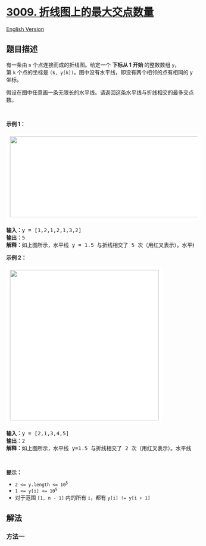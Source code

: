 # [3009. 折线图上的最大交点数量](https://leetcode.cn/problems/maximum-number-of-intersections-on-the-chart)

[English Version](/solution/3000-3099/3009.Maximum%20Number%20of%20Intersections%20on%20the%20Chart/README_EN.md)

## 题目描述

<!-- 这里写题目描述 -->

<p>有一条由 <code>n</code> 个点连接而成的折线图。给定一个 <strong>下标从 1 开始&nbsp;</strong>的整数数组 <code>y</code>，第&nbsp;<code>k</code>&nbsp;个点的坐标是 <code>(k, y[k])</code>。图中没有水平线，即没有两个相邻的点有相同的 y 坐标。</p>

<p>假设在图中任意画一条无限长的水平线。请返回这条水平线与折线相交的最多交点数。</p>

<p>&nbsp;</p>

<p><strong class="example">示例 1：</strong></p>
<strong><a href="https://assets.leetcode.com/static_assets/others/20231208-020549.jpeg"><img alt="" src="https://assets.leetcode.com/static_assets/others/20231208-020549.jpeg" style="padding: 10px; background: rgb(255, 255, 255); border-radius: 0.5rem; height: 217px; width: 600px;" /></a></strong>

<pre>
<b>输入：</b>y = [1,2,1,2,1,3,2]
<b>输出：</b>5
<b>解释：</b>如上图所示，水平线 y = 1.5 与折线相交了 5 次（用红叉表示）。水平线 y = 2 与折线相交了 4 次（用红叉表示）。可以证明没有其他水平线可以与折线有超过 5 个点相交。因此，答案是 5。
</pre>

<p><strong class="example">示例 2：</strong></p>
<strong><img alt="" src="https://assets.leetcode.com/static_assets/others/20231208-020557.jpeg" style="padding: 10px; background: rgb(255, 255, 255); border-radius: 0.5rem; width: 400px; height: 404px;" /></strong>

<pre>
<b>输入：</b>y = [2,1,3,4,5]
<b>输出：</b>2
<b>解释：</b>如上图所示，水平线 y=1.5 与折线相交了 2 次（用红叉表示）。水平线 y=2 与折线相交了 2 次（用红叉表示）。可以证明没有其他水平线可以与折线有超过 2 个点相交。因此，答案是 2。
</pre>

<p>&nbsp;</p>

<p><b>提示：</b></p>

<ul>
	<li><code>2 &lt;= y.length &lt;= 10<sup>5</sup></code></li>
	<li><code>1 &lt;= y[i] &lt;= 10<sup>9</sup></code></li>
	<li>对于范围&nbsp;<code>[1, n - 1]</code> 内的所有&nbsp;<code>i</code>，都有 <code>y[i] != y[i + 1]</code></li>
</ul>

## 解法

### 方法一

<!-- tabs:start -->

```python

```

```java

```

```cpp

```

```go

```

<!-- tabs:end -->

<!-- end -->
